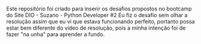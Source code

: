 Este repositório foi criado para inserir os desafios propostos no bootcamp do Site DIO - Suzano - Python Developer #2
Eu fiz o desafio sem olhar a resolução assim que eu vi que estava funcionando perfeito, portanto possa estar bem diferente do vídeo de resolução, pois a minha intenção foi de fazer "na unha" para aprender a fundo.
